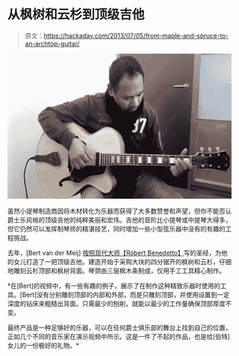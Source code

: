 # 从枫树和云杉到顶级吉他

> 原文：<https://hackaday.com/2013/07/05/from-maple-and-spruce-to-an-archtop-guitar/>

[![archtop](img/8fb74bf9709cfd238caefb56182e4bfe.png)](http://handmade.hackaday.com/wp-content/uploads/2013/07/archtop.jpg)

虽然小提琴制造商因将木材转化为乐器而获得了大多数赞誉和声望，但你不能否认爵士乐风格的顶级吉他的纯粹美丽和宏伟。吉他的音阶比小提琴或中提琴大得多，但它仍然可以发挥制琴师的精湛技艺，同时增加一些小型弦乐器中没有的有趣的工程挑战。

去年，[Bert van der Meij] [按照现代大师](http://www.youtube.com/watch?v=EEgX5ZxEDQQ)[【Robert Benedetto】](http://www.amazon.com/Making-Archtop-Guitar-Robert-Benedetto/dp/1574240005/)写的圣经，为他的女儿打造了一把顶级吉他。建造开始于采购大块的四分锯开的枫树和云杉，仔细地雕刻云杉顶部和枫树背面。琴颈由三层枫木条制成，仅用手工工具精心制作。

 *在[Bert]的视频中，有一些有趣的例子，展示了在制作这种精致乐器时使用的工具。[Bert]没有分别雕刻顶部的内部和外部，而是只雕刻顶部，并使用设置到一定深度的钻床来粗糙出背面。只需最少的刨削，就能以最少的工作量确保顶部厚度不变。

最终产品是一种足够好的乐器，可以在任何爵士俱乐部的舞台上找到自己的位置，正如几个不同的音乐家在演示视频中所示。这是一件了不起的作品，也是给[伯特]女儿的一份极好的礼物。*